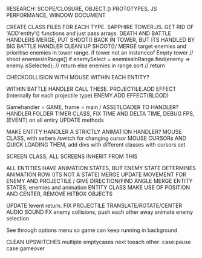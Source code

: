 RESEARCH: SCOPE/CLOSURE,  OBJECT.() PROTOTYPES, JS PERFORMANCE, WINDOW DOCUMENT

CREATE CLASS FILES FOR EACH TYPE.  SAPPHIRE TOWER.JS.  GET RID OF 'ADD'entity'() functions and just pass arrays. 
DEATH AND BATTLE HANDLERS MERGE, PUT SHOOT() BACK IN TOWER, BUT ITS HANDLED BY BIG BATTLE HANDLER
CLEAN UP SHOOT()/ MERGE target enemies and prioritise enemies in tower range.
if tower not an instanceof Empty tower // shoot
enemiesInRange[]
if enemySelect = enemiesInRange.find(enemy => enemy.isSelected); // return
else enemies in range.sort // return

CHECKCOLLISION WITH MOUSE WITHIN EACH ENTITY?

WITHIN BATTLE HANDLER CALL THESE.
PROJECTILE.ADD EFFECT (internally for each projectile type)  ENEMY.ADD EFFECT(BLOOD)

Gamehandler = GAME, frame = main /  ASSETLOADER TO HANDLER?  HANDLER FOLDER
TIMER CLASS, FIX TIME AND DELTA TIME, DEBUG FPS, (EVENT) on all entiry UPDATE methods

MAKE ENTITY HANDLER A STRICTLY ANIMATION HANDLER?
MOUSE CLASS, with setters /switch for changing cursor
MOUSE CURSORs AND QUICK LOADING THEM, add divs with different classes with cursors set

SCREEN CLASS, ALL SCREENS INHERIT FROM THIS  

ALL ENTITIES HAVE ANIMATION STATES, BUT ENEMY STATE DETERMINES ANIMATION ROW (ITS NOT A STATE)
MERGE UPDATE MOVEMENT FOR ENEMY AND PROJECTILE / GIVE DIRECTION/FIND ANGLE
MERGE ENTITY STATES, enemies and animation
ENTITY CLASS
MAKE USE OF POSITION AND CENTER, REMOVE HITBOX OBJECTS

UPDATE !event return. 
FIX PROJECTILE TRANSLATE/ROTATE/CENTER
AUDIO SOUND FX
enemy collisions, push each other away
animate enemy selection

See through options menu so game can keep running in background 

CLEAN UPSWITCHES multiple emptycases next toeach other:
case:pause
case:gameover




